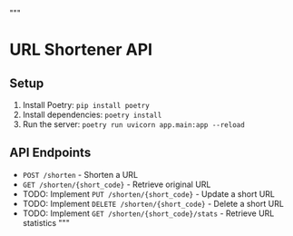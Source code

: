 """
# URL Shortener API

## Setup
1. Install Poetry: `pip install poetry`
2. Install dependencies: `poetry install`
3. Run the server: `poetry run uvicorn app.main:app --reload`

## API Endpoints
- `POST /shorten` - Shorten a URL
- `GET /shorten/{short_code}` - Retrieve original URL
- TODO: Implement `PUT /shorten/{short_code}` - Update a short URL
- TODO: Implement `DELETE /shorten/{short_code}` - Delete a short URL
- TODO: Implement `GET /shorten/{short_code}/stats` - Retrieve URL statistics
"""
